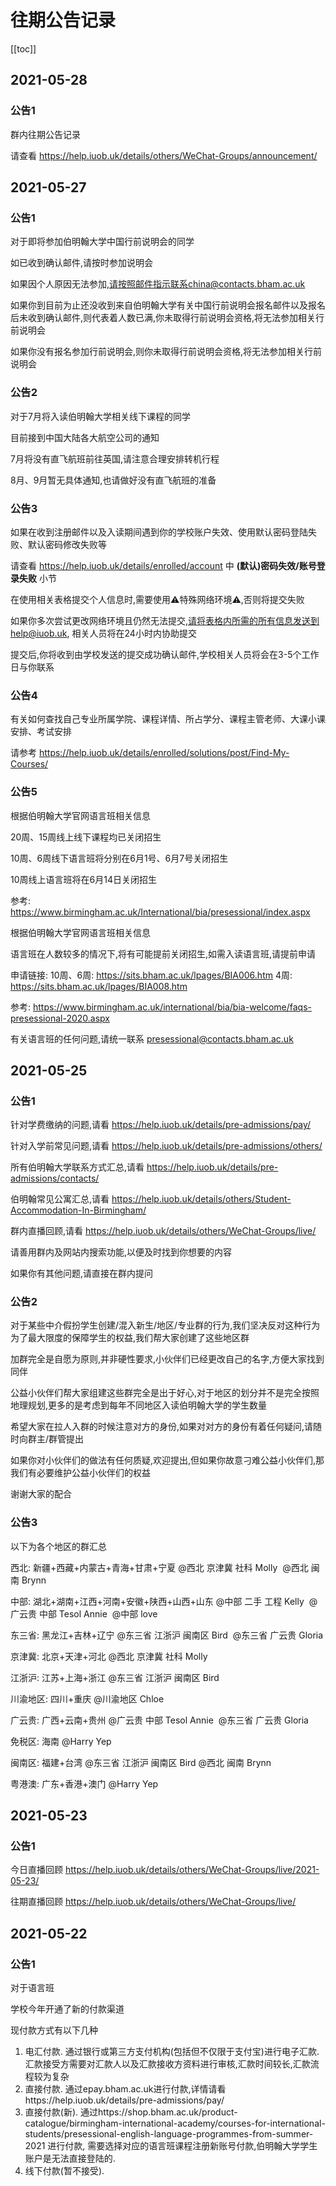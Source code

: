 # 往期公告记录

[[toc]]


## 2021-05-28

### 公告1

群内往期公告记录

请查看
https://help.iuob.uk/details/others/WeChat-Groups/announcement/


## 2021-05-27

### 公告1

对于即将参加伯明翰大学中国行前说明会的同学

如已收到确认邮件,请按时参加说明会

如果因个人原因无法参加,请按照邮件指示联系china@contacts.bham.ac.uk

如果你到目前为止还没收到来自伯明翰大学有关中国行前说明会报名邮件以及报名后未收到确认邮件,则代表着人数已满,你未取得行前说明会资格,将无法参加相关行前说明会

如果你没有报名参加行前说明会,则你未取得行前说明会资格,将无法参加相关行前说明会

### 公告2

对于7月将入读伯明翰大学相关线下课程的同学

目前接到中国大陆各大航空公司的通知

7月将没有直飞航班前往英国,请注意合理安排转机行程

8月、9月暂无具体通知,也请做好没有直飞航班的准备

### 公告3

如果在收到注册邮件以及入读期间遇到你的学校账户失效、使用默认密码登陆失败、默认密码修改失败等

请查看
https://help.iuob.uk/details/enrolled/account
中 **(默认)密码失效/账号登录失败** 小节

在使用相关表格提交个人信息时,需要使用⚠️特殊网络环境⚠️,否则将提交失败

如果你多次尝试更改网络环境且仍然无法提交,请将表格内所需的所有信息发送到help@iuob.uk, 相关人员将在24小时内协助提交

提交后,你将收到由学校发送的提交成功确认邮件,学校相关人员将会在3-5个工作日与你联系

### 公告4

有关如何查找自己专业所属学院、课程详情、所占学分、课程主管老师、大课小课安排、考试安排

请参考
https://help.iuob.uk/details/enrolled/solutions/post/Find-My-Courses/

### 公告5

根据伯明翰大学官网语言班相关信息

20周、15周线上线下课程均已关闭招生

10周、6周线下语言班将分别在6月1号、6月7号关闭招生

10周线上语言班将在6月14日关闭招生

参考: https://www.birmingham.ac.uk/International/bia/presessional/index.aspx


根据伯明翰大学官网语言班相关信息

语言班在人数较多的情况下,将有可能提前关闭招生,如需入读语言班,请提前申请

申请链接:
10周、6周: https://sits.bham.ac.uk/lpages/BIA006.htm
4周: https://sits.bham.ac.uk/lpages/BIA008.htm

参考: https://www.birmingham.ac.uk/international/bia/bia-welcome/faqs-presessional-2020.aspx


有关语言班的任何问题,请统一联系
presessional@contacts.bham.ac.uk

## 2021-05-25

### 公告1

针对学费缴纳的问题,请看
https://help.iuob.uk/details/pre-admissions/pay/

针对入学前常见问题,请看
https://help.iuob.uk/details/pre-admissions/others/

所有伯明翰大学联系方式汇总,请看
https://help.iuob.uk/details/pre-admissions/contacts/


伯明翰常见公寓汇总,请看
https://help.iuob.uk/details/others/Student-Accommodation-In-Birmingham/

群内直播回顾,请看
https://help.iuob.uk/details/others/WeChat-Groups/live/


请善用群内及网站内搜索功能,以便及时找到你想要的内容

如果你有其他问题,请直接在群内提问

### 公告2

对于某些中介假扮学生创建/混入新生/地区/专业群的行为,我们坚决反对这种行为 
为了最大限度的保障学生的权益,我们帮大家创建了这些地区群

加群完全是自愿为原则,并非硬性要求,小伙伴们已经更改自己的名字,方便大家找到同伴

公益小伙伴们帮大家组建这些群完全是出于好心,对于地区的划分并不是完全按照地理规划,更多的是考虑到每年不同地区入读伯明翰大学的学生数量

希望大家在拉人入群的时候注意对方的身份,如果对对方的身份有着任何疑问,请随时向群主/群管提出

如果你对小伙伴们的做法有任何质疑,欢迎提出,但如果你故意刁难公益小伙伴们,那我们有必要维护公益小伙伴们的权益

谢谢大家的配合

### 公告3

以下为各个地区的群汇总

西北: 新疆+西藏+内蒙古+青海+甘肃+宁夏
@西北 京津冀 社科 Molly  @西北 闽南 Brynn

中部: 湖北+湖南+江西+河南+安徽+陕西+山西+山东
@中部 二手 工程 Kelly  @广云贵 中部 Tesol Annie  @中部 love 

东三省: 黑龙江+吉林+辽宁
@东三省 江浙沪 闽南区 Bird  @东三省 广云贵 Gloria

京津冀: 北京+天津+河北
@西北 京津冀 社科 Molly 

江浙沪: 江苏+上海+浙江
@东三省 江浙沪 闽南区 Bird

川渝地区: 四川+重庆
@川渝地区 Chloe

广云贵: 广西+云南+贵州
@广云贵 中部 Tesol Annie  @东三省 广云贵 Gloria

免税区: 海南
@Harry Yep

闽南区: 福建+台湾
@东三省 江浙沪 闽南区 Bird 
@西北 闽南 Brynn

粤港澳: 广东+香港+澳门
@Harry Yep


## 2021-05-23

### 公告1

今日直播回顾
https://help.iuob.uk/details/others/WeChat-Groups/live/2021-05-23/


往期直播回顾
https://help.iuob.uk/details/others/WeChat-Groups/live/

## 2021-05-22

### 公告1

对于语言班

学校今年开通了新的付款渠道

现付款方式有以下几种
1. 电汇付款. 通过银行或第三方支付机构(包括但不仅限于支付宝)进行电子汇款. 汇款接受方需要对汇款人以及汇款接收方资料进行审核,汇款时间较长,汇款流程较为复杂
2. 直接付款. 通过epay.bham.ac.uk进行付款,详情请看https://help.iuob.uk/details/pre-admissions/pay/
3. 直接付款(新). 通过https://shop.bham.ac.uk/product-catalogue/birmingham-international-academy/courses-for-international-students/presessional-english-language-programmes-from-summer-2021 进行付款, 需要选择对应的语言班课程注册新账号付款,伯明翰大学学生账户是无法直接登陆的.
4. 线下付款(暂不接受).